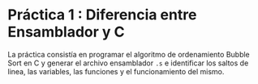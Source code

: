 # Práctica 1 : Diferencia entre Ensamblador y C
La práctica consistía en programar el algoritmo de ordenamiento Bubble Sort en C y generar el archivo ensamblador `.s`
e identificar los saltos de linea, las variables, las funciones y el funcionamiento del mismo.

